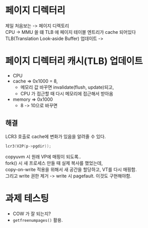 # 페이지 디렉터리
제일 처음보는 -> 페이지 디렉토리  
CPU -> MMU 쓸 떄 TLB 에 페이지 테이블 엔트리가 cache 되어있다  
TLB(Translation Look-aside Buffer) 업데이트 -> 

# 페이지 디렉터리 캐시(TLB) 업데이트
- CPU
- cache => 0x1000 = 8,
    - 메모리 값 바꾸면 invalidate(flush, update)되고,
    - CPU 가 접근할 때 다시 메모리에 접근해서 받아옴
- memory => 0x1000 
    - 8 -> 10으로 바꾸면
## 해결
LCR3 호출로 cache에 변화가 있음을 알려줄 수 있다.

```c
lcr3(V2P(p->pgdir));
```

copyuvm 시 원래 VP에 매핑이 되도록..  
fork() 시 새 프로세스 만들 때 실제 복사를 했었는데,  
copy-on-write 적용을 위해서 새 공간을 할당하고, VT를 다시 매핑함.  
그리고 write 권한 제거 -> write 시 pagefault. 이것도 구현해야함.  

# 과제 테스팅
- COW 가 잘 되는지?
- `getfreenumpages()` 활용.

